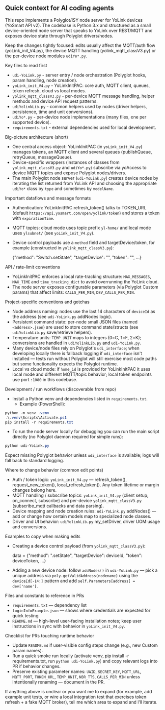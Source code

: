 ## Quick context for AI coding agents

This repo implements a Polyglot/ISY node server for YoLink devices (YoSmart API v2). The codebase is Python 3.x and structured as a small device-oriented node server that speaks to YoLink over REST/MQTT and exposes device state through Polyglot drivers/nodes.

Keep the changes tightly focused: edits usually affect the MQTT/auth flow (yoLink_init_V4.py), the device MQTT handling (yolink_mqtt_classV3.py) or the per-device node modules `udiYo*.py`.

Key files to read first
- `udi-YoLink.py` - server entry / node orchestration (Polyglot hooks, param handling, node creation).
- `yoLink_init_V4.py` - YoLinkInitPAC: core auth, MQTT client, queues, token refresh, cloud vs local modes.
- `yolink_mqtt_classV3.py` - per-device MQTT message handling, helper methods and device API request patterns.
- `udiYolinkLib.py` - common helpers used by nodes (driver helpers, persistence, time and unit conversions).
- `udiYo*.py` - per-device node implementations (many files, one per supported device).
- `requirements.txt` - external dependencies used for local development.

Big-picture architecture (short)
- One central access object: YoLinkInitPAC (in `yoLink_init_V4.py`) manages tokens, an MQTT client and several queues (publishQueue, retryQueue, messageQueue).
- Device-specific wrappers (instances of classes from `yolink_mqtt_classV3.py` and `udiYo*.py`) subscribe via yoAccess to device MQTT topics and expose Polyglot nodes/drivers.
- The main Polyglot node server (`udi-YoLink.py`) creates device nodes by iterating the list returned from YoLink API and choosing the appropriate `udiYo*` class by `type` and sometimes by `modelName`.

Important dataflows and message formats
- Authentication: YoLinkInitPAC.refresh_token() talks to TOKEN_URL (default `https://api.yosmart.com/open/yolink/token`) and stores a token with `expirationTime`.
- MQTT topics: cloud mode uses topic prefix `yl-home/` and local mode uses `ylsubnet/` (see `yoLink_init_V4.py`).
- Device control payloads use a `method` field and targetDevice/token, for example (constructed in `yolink_mqtt_classV3.py`):

  {"method": "Switch.setState", "targetDevice": "<deviceId>", "token": "<device-token>", ...}

API / rate-limit conventions
- YoLinkInitPAC enforces a local rate-tracking structure: `MAX_MESSAGES`, `MAX_TIME` and `time_tracking_dict` to avoid overrunning the YoLink cloud.
- The node server exposes configurable parameters (via Polyglot Custom params) that affect limits: `CALLS_PER_MIN`, `DEV_CALLS_PER_MIN`.

Project-specific conventions and gotchas
- Node address naming: nodes use the last 14 characters of `deviceId` as the address (see `udi-YoLink.py` addNodes logic).
- Persistent command state: per-node small JSON files (named `<address>.json`) are used to store command state/structs (see `udiYolinkLib.py` save/retrieve helpers).
- Temperature units: `TEMP_UNIT` maps to integers (0=C, 1=F, 2=K); conversions are handled in `udiYolinkLib.py` and `udi-YoLink.py`.
- Many device/node files rely on Polyglot's `udi_interface`; when developing locally there is fallback logging if `udi_interface` isn't installed — tests run without Polyglot will still exercise most code paths but some functionality expects the Polyglot runtime.
- Local vs cloud mode: if `home_id` is provided for YoLinkInitPAC it uses local mode and different MQTT/topic behavior; local token endpoints use port `:1080` in this codebase.

Development / run workflows (discoverable from repo)
- Install a Python venv and dependencies listed in `requirements.txt`.
  - Example (PowerShell):

```powershell
python -m venv .venv
.\.venv\Scripts\Activate.ps1
pip install -r requirements.txt
```

- To run the node server locally for debugging you can run the main script directly (no Polyglot daemon required for simple runs):

```powershell
python udi-YoLink.py
```

  Expect missing Polyglot behavior unless `udi_interface` is available; logs will fall back to standard logging.

Where to change behavior (common edit points)
- Auth / token logic: `yoLink_init_V4.py` — refresh_token(), request_new_token(), local_refresh_token(). Any token lifetime or margin changes belong here.
- MQTT handling / subscribe topics: `yoLink_init_V4.py` (client setup, on_connect, subscribe) and per-device `yolink_mqtt_classV3.py` (subscribe_mqtt callbacks and data parsing).
- Device mapping and node creation rules: `udi-YoLink.py` addNodes() — add or change how certain models map to specialized node classes.
- Driver and UI behavior: `udiYolinkLib.py` my_setDriver, driver UOM usage and conversions.

Examples to copy when making edits
- Creating a device control payload (from `yolink_mqtt_classV3.py`):

  data = {"method": "<Type>.setState", "targetDevice": deviceId, "token": deviceToken, ...}

- Adding a new device node: follow `addNodes()` in `udi-YoLink.py` — pick a unique address via `poly.getValidAddress(nodename)` using the `deviceId[-14:]` pattern and add `self.Parameters[address] = dev['name']`.

Files and constants to reference in PRs
- `requirements.txt` — dependency list
- `loginInfoExample.json` — shows where credentials are expected for quick testing
- `README.md` — high-level user-facing installation notes; keep user instructions in sync with behavior in `yoLink_init_V4.py`.

Checklist for PRs touching runtime behavior
- Update `README.md` if user-visible config steps change (e.g., new Custom param names).
- Run a quick smoke run locally (activate venv, pip install -r requirements.txt, run `python udi-YoLink.py`) and copy relevant logs into PR if behavior changes.
- Preserve existing parameter names: `UAID`, `SECRET_KEY`, `MQTT_URL`, `MQTT_PORT`, `TOKEN_URL`, `TEMP_UNIT`, `NBR_TTS`, `CALLS_PER_MIN` unless intentionally renaming — document in the PR.

If anything above is unclear or you want me to expand (for example, add example unit tests, or wire a local integration test that exercises token refresh + a fake MQTT broker), tell me which area to expand and I'll iterate.
